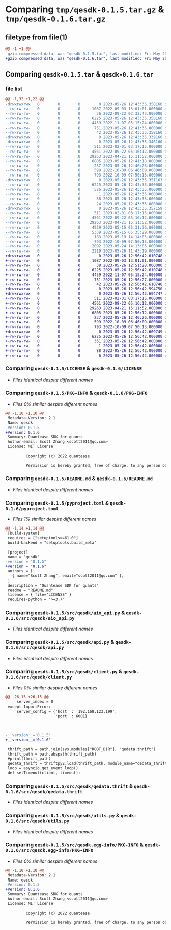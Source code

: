 # Comparing `tmp/qesdk-0.1.5.tar.gz` & `tmp/qesdk-0.1.6.tar.gz`

## filetype from file(1)

```diff
@@ -1 +1 @@
-gzip compressed data, was "qesdk-0.1.5.tar", last modified: Fri May 26 12:43:35 2023, max compression
+gzip compressed data, was "qesdk-0.1.6.tar", last modified: Fri May 26 12:56:42 2023, max compression
```

## Comparing `qesdk-0.1.5.tar` & `qesdk-0.1.6.tar`

### file list

```diff
@@ -1,32 +1,22 @@
-drwxrwxrwx   0        0        0        0 2023-05-26 12:43:35.358160 qesdk-0.1.5/
--rw-rw-rw-   0        0        0     1087 2022-09-03 13:01:01.000000 qesdk-0.1.5/LICENSE
--rw-rw-rw-   0        0        0       36 2022-09-22 03:32:43.000000 qesdk-0.1.5/MANIFEST.in
--rw-rw-rw-   0        0        0     6225 2023-05-26 12:43:35.358160 qesdk-0.1.5/PKG-INFO
--rw-rw-rw-   0        0        0     4459 2022-11-07 05:15:24.000000 qesdk-0.1.5/README.md
--rw-rw-rw-   0        0        0      751 2023-05-26 12:41:35.000000 qesdk-0.1.5/pyproject.toml
--rw-rw-rw-   0        0        0       42 2023-05-26 12:43:35.358160 qesdk-0.1.5/setup.cfg
-drwxrwxrwx   0        0        0        0 2023-05-26 12:43:35.339160 qesdk-0.1.5/src/
-drwxrwxrwx   0        0        0        0 2023-05-26 12:43:35.346160 qesdk-0.1.5/src/qesdk/
--rw-rw-rw-   0        0        0      511 2023-02-01 03:17:15.000000 qesdk-0.1.5/src/qesdk/__init__.py
--rw-rw-rw-   0        0        0     4561 2022-09-22 05:16:12.000000 qesdk-0.1.5/src/qesdk/aio_api.py
--rw-rw-rw-   0        0        0    29263 2023-04-21 15:11:52.000000 qesdk-0.1.5/src/qesdk/api.py
--rw-rw-rw-   0        0        0     6805 2023-05-26 12:41:18.000000 qesdk-0.1.5/src/qesdk/client.py
--rw-rw-rw-   0        0        0      237 2023-05-26 12:40:26.000000 qesdk-0.1.5/src/qesdk/config.py
--rw-rw-rw-   0        0        0      599 2022-10-09 06:46:09.000000 qesdk-0.1.5/src/qesdk/qedata.thrift
--rw-rw-rw-   0        0        0      793 2022-10-09 07:50:13.000000 qesdk-0.1.5/src/qesdk/utils.py
-drwxrwxrwx   0        0        0        0 2023-05-26 12:43:35.351163 qesdk-0.1.5/src/qesdk.egg-info/
--rw-rw-rw-   0        0        0     6225 2023-05-26 12:43:35.000000 qesdk-0.1.5/src/qesdk.egg-info/PKG-INFO
--rw-rw-rw-   0        0        0      526 2023-05-26 12:43:35.000000 qesdk-0.1.5/src/qesdk.egg-info/SOURCES.txt
--rw-rw-rw-   0        0        0        1 2023-05-26 12:43:35.000000 qesdk-0.1.5/src/qesdk.egg-info/dependency_links.txt
--rw-rw-rw-   0        0        0       88 2023-05-26 12:43:35.000000 qesdk-0.1.5/src/qesdk.egg-info/requires.txt
--rw-rw-rw-   0        0        0       24 2023-05-26 12:43:35.000000 qesdk-0.1.5/src/qesdk.egg-info/top_level.txt
-drwxrwxrwx   0        0        0        0 2023-05-26 12:43:35.357159 qesdk-0.1.5/src/qesdk2/
--rw-rw-rw-   0        0        0      511 2023-02-01 03:17:15.000000 qesdk-0.1.5/src/qesdk2/__init__.py
--rw-rw-rw-   0        0        0     4561 2022-09-22 05:16:12.000000 qesdk-0.1.5/src/qesdk2/aio_api.py
--rw-rw-rw-   0        0        0    29263 2023-04-21 15:11:52.000000 qesdk-0.1.5/src/qesdk2/api.py
--rw-rw-rw-   0        0        0     4929 2023-05-15 05:31:36.000000 qesdk-0.1.5/src/qesdk2/client.py
--rw-rw-rw-   0        0        0     5339 2023-05-15 05:35:29.000000 qesdk-0.1.5/src/qesdk2/clienttest.py
--rw-rw-rw-   0        0        0      183 2023-05-19 14:14:05.000000 qesdk-0.1.5/src/qesdk2/config.py
--rw-rw-rw-   0        0        0      793 2022-10-09 07:50:13.000000 qesdk-0.1.5/src/qesdk2/utils.py
--rw-rw-rw-   0        0        0     2092 2023-05-24 14:13:05.000000 qesdk-0.1.5/src/test.py
--rw-rw-rw-   0        0        0     2219 2023-05-26 11:43:19.000000 qesdk-0.1.5/src/test2.py
+drwxrwxrwx   0        0        0        0 2023-05-26 12:56:42.610748 qesdk-0.1.6/
+-rw-rw-rw-   0        0        0     1087 2022-09-03 13:01:01.000000 qesdk-0.1.6/LICENSE
+-rw-rw-rw-   0        0        0       38 2023-05-26 12:51:28.000000 qesdk-0.1.6/MANIFEST.in
+-rw-rw-rw-   0        0        0     6225 2023-05-26 12:56:42.610748 qesdk-0.1.6/PKG-INFO
+-rw-rw-rw-   0        0        0     4459 2022-11-07 05:15:24.000000 qesdk-0.1.6/README.md
+-rw-rw-rw-   0        0        0      751 2023-05-26 12:56:27.000000 qesdk-0.1.6/pyproject.toml
+-rw-rw-rw-   0        0        0       42 2023-05-26 12:56:42.610748 qesdk-0.1.6/setup.cfg
+drwxrwxrwx   0        0        0        0 2023-05-26 12:56:42.594750 qesdk-0.1.6/src/
+drwxrwxrwx   0        0        0        0 2023-05-26 12:56:42.604747 qesdk-0.1.6/src/qesdk/
+-rw-rw-rw-   0        0        0      511 2023-02-01 03:17:15.000000 qesdk-0.1.6/src/qesdk/__init__.py
+-rw-rw-rw-   0        0        0     4561 2022-09-22 05:16:12.000000 qesdk-0.1.6/src/qesdk/aio_api.py
+-rw-rw-rw-   0        0        0    29263 2023-04-21 15:11:52.000000 qesdk-0.1.6/src/qesdk/api.py
+-rw-rw-rw-   0        0        0     6805 2023-05-26 12:56:12.000000 qesdk-0.1.6/src/qesdk/client.py
+-rw-rw-rw-   0        0        0      237 2023-05-26 12:40:26.000000 qesdk-0.1.6/src/qesdk/config.py
+-rw-rw-rw-   0        0        0      599 2022-10-09 06:46:09.000000 qesdk-0.1.6/src/qesdk/qedata.thrift
+-rw-rw-rw-   0        0        0      793 2022-10-09 07:50:13.000000 qesdk-0.1.6/src/qesdk/utils.py
+drwxrwxrwx   0        0        0        0 2023-05-26 12:56:42.609749 qesdk-0.1.6/src/qesdk.egg-info/
+-rw-rw-rw-   0        0        0     6225 2023-05-26 12:56:42.000000 qesdk-0.1.6/src/qesdk.egg-info/PKG-INFO
+-rw-rw-rw-   0        0        0      351 2023-05-26 12:56:42.000000 qesdk-0.1.6/src/qesdk.egg-info/SOURCES.txt
+-rw-rw-rw-   0        0        0        1 2023-05-26 12:56:42.000000 qesdk-0.1.6/src/qesdk.egg-info/dependency_links.txt
+-rw-rw-rw-   0        0        0       88 2023-05-26 12:56:42.000000 qesdk-0.1.6/src/qesdk.egg-info/requires.txt
+-rw-rw-rw-   0        0        0        6 2023-05-26 12:56:42.000000 qesdk-0.1.6/src/qesdk.egg-info/top_level.txt
```

### Comparing `qesdk-0.1.5/LICENSE` & `qesdk-0.1.6/LICENSE`

 * *Files identical despite different names*

### Comparing `qesdk-0.1.5/PKG-INFO` & `qesdk-0.1.6/PKG-INFO`

 * *Files 0% similar despite different names*

```diff
@@ -1,10 +1,10 @@
 Metadata-Version: 2.1
 Name: qesdk
-Version: 0.1.5
+Version: 0.1.6
 Summary: Quantease SDK for quants
 Author-email: Scott Zhang <scott2011@qq.com>
 License: MIT License
         
         Copyright (c) 2022 quantease
         
         Permission is hereby granted, free of charge, to any person obtaining a copy
```

### Comparing `qesdk-0.1.5/README.md` & `qesdk-0.1.6/README.md`

 * *Files identical despite different names*

### Comparing `qesdk-0.1.5/pyproject.toml` & `qesdk-0.1.6/pyproject.toml`

 * *Files 1% similar despite different names*

```diff
@@ -1,14 +1,14 @@
 [build-system]
 requires = ["setuptools>=61.0"]
 build-backend = "setuptools.build_meta"
 
 [project]
 name = "qesdk"
-version = "0.1.5"
+version = "0.1.6"
 authors = [
   { name="Scott Zhang", email="scott2011@qq.com" },
 ]
 description = "Quantease SDK for quants"
 readme = "README.md"
 license = { file="LICENSE" }
 requires-python = ">=3.7"
```

### Comparing `qesdk-0.1.5/src/qesdk/aio_api.py` & `qesdk-0.1.6/src/qesdk/aio_api.py`

 * *Files identical despite different names*

### Comparing `qesdk-0.1.5/src/qesdk/api.py` & `qesdk-0.1.6/src/qesdk/api.py`

 * *Files identical despite different names*

### Comparing `qesdk-0.1.5/src/qesdk/client.py` & `qesdk-0.1.6/src/qesdk/client.py`

 * *Files 0% similar despite different names*

```diff
@@ -26,15 +26,15 @@
     server_index = 0
 except ImportError:
     server_config = {'host' : '192.168.123.199',
                      'port' : 6001}  
     
 
 
-__version__='0.1.5'
+__version__='0.1.6'
 
 thrift_path = path.join(sys.modules["ROOT_DIR"], "qedata.thrift")
 thrift_path = path.abspath(thrift_path)
 #print(thrift_path)
 qedata_thrift = thriftpy2.load(thrift_path, module_name="qedata_thrift")
 loop = asyncio.get_event_loop()
 def setTimeout(client, timeout):
```

### Comparing `qesdk-0.1.5/src/qesdk/qedata.thrift` & `qesdk-0.1.6/src/qesdk/qedata.thrift`

 * *Files identical despite different names*

### Comparing `qesdk-0.1.5/src/qesdk/utils.py` & `qesdk-0.1.6/src/qesdk/utils.py`

 * *Files identical despite different names*

### Comparing `qesdk-0.1.5/src/qesdk.egg-info/PKG-INFO` & `qesdk-0.1.6/src/qesdk.egg-info/PKG-INFO`

 * *Files 0% similar despite different names*

```diff
@@ -1,10 +1,10 @@
 Metadata-Version: 2.1
 Name: qesdk
-Version: 0.1.5
+Version: 0.1.6
 Summary: Quantease SDK for quants
 Author-email: Scott Zhang <scott2011@qq.com>
 License: MIT License
         
         Copyright (c) 2022 quantease
         
         Permission is hereby granted, free of charge, to any person obtaining a copy
```

